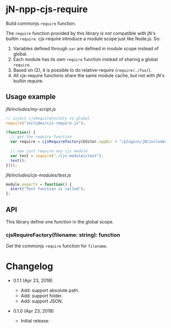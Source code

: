 jN-npp-cjs-require
==================

Build commonjs `require` function.

The `require` function provided by this library *is not* compatible with jN's builtin `require`. cjs-require introduce a module scope just like Node.js. So:

1. Variables defined through `var` are defined in module scope instead of global.
2. Each module has its own `require` function instead of sharing a global `require`.
3. Based on (2), it is possible to do relative-require (`require(./foo)`).
4. All cjs-require functions share the same module cache, but not with jN's builtin require.

Usage example
-------------

*jN/includes/my-script.js*
```js
// inject cjsRequireFactory to global
require("includes/cjs-require.js");

(function() {
  // get the require function
  var require = cjsRequireFactory(Editor.nppDir + "/plugins/jN/includes/my-script.js");
  
  // now just require any cjs module
  var test = require("./cjs-modules/test");
  test();
})();
```

*jN/includes/cjs-modules/test.js*
```js
module.exports = function() {
  alert("Test function is called");
};
```

API
----

This library define one function in the global scope.

### cjsRequireFactory(filename: string): function

Get the commonjs `require` function for `filename`.

Changelog
=========

* 0.1.1 (Apr 23, 2018)

  - Add: support absolute path.
  - Add: support folder.
  - Add: support JSON.

* 0.1.0 (Apr 23, 2018)

  - Initial release.
